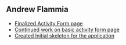 ## Andrew Flammia

- [Finalized Activity Form page](https://github.com/aflam745/CS326Team36Project/pull/29/commits/04141b34f1dee70f556e70436bf5fd00a43a571b)
- [Continued work on basic activity form page](https://github.com/aflam745/CS326Team36Project/commit/0b0d1d0c91f8fe885b6e9c151085c74c0b49fa58)
- [Created Initial skeleton for the application](https://github.com/aflam745/CS326Team36Project/commit/8d0e8d3e4397b1c7b04e89324a0433f54763844b)
